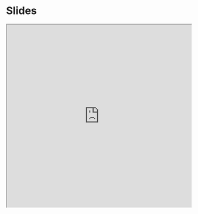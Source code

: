 # Slides
<iframe src=https://mozilla.github.io/pdf.js/web/viewer.html?file=https://raw.githubusercontent.com/fortierq/cours/main/langage/kleene/cours/kleene.pdf#zoom=page-fit&pagemode=none height=500 width=100% allowfullscreen></iframe>